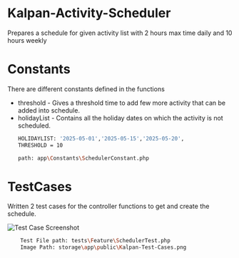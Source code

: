 # Kalpan-Activity-Scheduler
Prepares a schedule for given activity list  with 2 hours max time daily and 10 hours weekly 

# Constants
There are different constants defined in the functions 
 - threshold - Gives a threshold time to add few more activity that can be added into schedule.
 - holidayList - Contains all the holiday dates on which the activity is not scheduled.
    ```bash
    HOLIDAYLIST: '2025-05-01','2025-05-15','2025-05-20',
    THRESHOLD = 10

    path: app\Constants\SchedulerConstant.php

# TestCases
Written 2 test cases for the controller functions to get and create the schedule.

![Test Case Screenshot](.\storage\app\public\Kalpan-Test-Cases.png)
```bash
    Test File path: tests\Feature\SchedulerTest.php
    Image Path: storage\app\public\Kalpan-Test-Cases.png